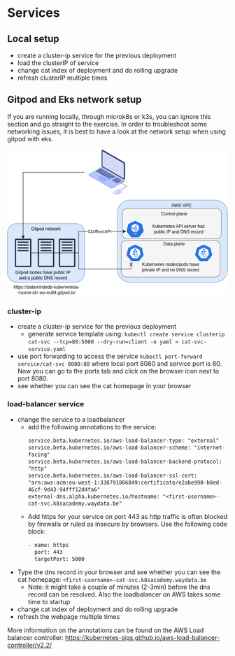 # Services

## Local setup
- create a cluster-ip service for the previous deployment
- load the clusterIP of service
- change cat index of deployment and do rolling upgrade
- refresh clusterIP multiple times


## Gitpod and Eks network setup

If you are running locally, through microk8s or k3s, you can ignore this section and go straight to the exercise.
In order to troubleshoot some networking issues, it is best to have a look at the network setup when using gitpod with eks.

![](./networkSetupGitpodEks.drawio.png "network-setup")


### cluster-ip
- create a cluster-ip service for the previous deployment
  - generate service template using: `kubectl create service clusterip cat-svc --tcp=80:5000 --dry-run=client -o yaml > cat-svc-service.yaml`
- use port forwarding to access the service
  `kubectl port-forward service/cat-svc 8080:80` where local port 8080 and service port is 80.
  Now you can go to the ports tab and click on the browser icon next to port 8080.
- see whether you can see the cat homepage in your browser

### load-balancer service
- change the service to a loadbalancer
  - add the following annotations to the service:
    ```
    service.beta.kubernetes.io/aws-load-balancer-type: "external"
    service.beta.kubernetes.io/aws-load-balancer-scheme: "internet-facing"
    service.beta.kubernetes.io/aws-load-balancer-backend-protocol: "http"
    service.beta.kubernetes.io/aws-load-balancer-ssl-cert: "arn:aws:acm:eu-west-1:338791806049:certificate/e2abe990-b0ed-46cf-9d43-94fff12d4fa6"
    external-dns.alpha.kubernetes.io/hostname: "<first-username>-cat-svc.k8sacademy.waydata.be"
    ```
  - Add https for your service on port 443 as http traffic is often blocked by firewalls or ruled as insecure by browsers. Use the following code block:
    ```
    - name: https
      port: 443
      targetPort: 5000
    ```
- Type the dns record in your browser and see whether you can see the cat homepage: `<first-username>-cat-svc.k8sacademy.waydata.be`
  - Note: it might take a couple of minutes (2-3min) before the dns record can be resolved. Also the loadbalancer on AWS takes some time to startup
- change cat index of deployment and do rolling upgrade
- refresh the webpage multiple times

More information on the annotations can be found on the AWS Load balancer controller: https://kubernetes-sigs.github.io/aws-load-balancer-controller/v2.2/
